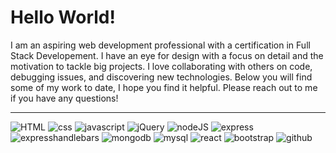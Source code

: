 # Hello World!

I am an aspiring web development professional with a certification in Full Stack Developement.  I have an eye for design with a focus on detail and the motivation to tackle big projects.  I love collaborating with others on code, debugging issues, and discovering new technologies.  Below you will find some of my work to date, I hope you find it helpful.  Please reach out to me if you have any questions!


--------


<img className="logo" src="https://img.shields.io/badge/HTML5-informational?style=flat&logo=html5&logoColor=white&color=b7b7a4" alt="HTML" /> <img className="logo" src="https://img.shields.io/badge/CSS3-informational?style=flat&logo=css3&logoColor=white&color=b7b7a4" alt="css" /> <img className="logo" src="https://img.shields.io/badge/JavaScript-informational?style=flat&logo=javascript&logoColor=white&color=b7b7a4" alt="javascript" /> <img className="logo" src="https://img.shields.io/badge/jQuery-informational?style=flat&logo=jquery&logoColor=white&color=b7b7a4" alt="jQuery" /> <img className="logo" src="https://img.shields.io/badge/NodeJS-informational?style=flat&logo=node-dot-js&logoColor=white&color=b7b7a4" alt="nodeJS" /> <img className="logo" src="https://img.shields.io/badge/Express-informational?style=flat&logo=expressjs&logoColor=white&color=b7b7a4" alt="express" /> <img className="logo" src="https://img.shields.io/badge/Handlebars-informational?style=flat&logo=handlebars&logoColor=white&color=b7b7a4" alt="expresshandlebars" /> <img className="logo" src="https://img.shields.io/badge/MongoDB-informational?style=flat&logo=mongodb&logoColor=white&color=b7b7a4" alt="mongodb" /> <img className="logo" src="https://img.shields.io/badge/mysql-informational?style=flat&logo=mysql&logoColor=white&color=b7b7a4" alt="mysql" /> <img className="logo" src="https://img.shields.io/badge/React-informational?style=flat&logo=react&logoColor=white&color=b7b7a4" alt="react" /> <img className="logo" src="https://img.shields.io/badge/Bootstrap-informational?style=flat&logo=bootstrap&logoColor=white&color=b7b7a4" alt="bootstrap" /> <img className="logo" src="https://img.shields.io/badge/Github-informational?style=flat&logo=github&logoColor=white&color=b7b7a4" alt="github" />

<!--
**diuguide/diuguide** is a ✨ _special_ ✨ repository because its `README.md` (this file) appears on your GitHub profile.

Here are some ideas to get you started:

- 🔭 I’m currently working on ...
- 🌱 I’m currently learning ...
- 👯 I’m looking to collaborate on ...
- 🤔 I’m looking for help with ...
- 💬 Ask me about ...
- 📫 How to reach me: ...
- 😄 Pronouns: ...
- ⚡ Fun fact: ...
-->
